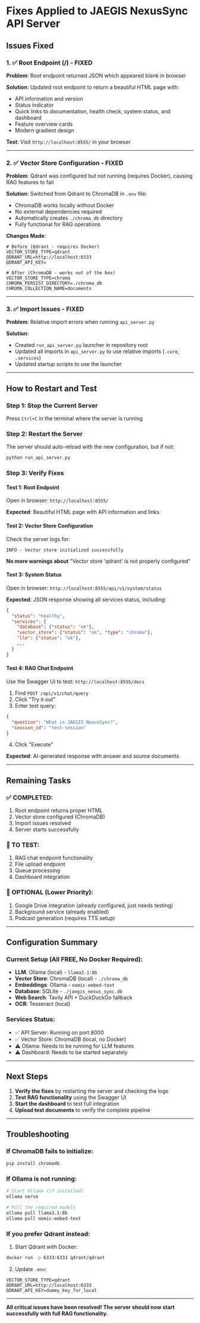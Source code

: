 # Fixes Applied to JAEGIS NexusSync API Server

## Issues Fixed

### 1. ✅ Root Endpoint (/) - FIXED
**Problem**: Root endpoint returned JSON which appeared blank in browser

**Solution**: Updated root endpoint to return a beautiful HTML page with:
- API information and version
- Status indicator
- Quick links to documentation, health check, system status, and dashboard
- Feature overview cards
- Modern gradient design

**Test**: Visit `http://localhost:8555/` in your browser

---

### 2. ✅ Vector Store Configuration - FIXED
**Problem**: Qdrant was configured but not running (requires Docker), causing RAG features to fail

**Solution**: Switched from Qdrant to ChromaDB in `.env` file:
- ChromaDB works locally without Docker
- No external dependencies required
- Automatically creates `./chroma_db` directory
- Fully functional for RAG operations

**Changes Made**:
```env
# Before (Qdrant - requires Docker)
VECTOR_STORE_TYPE=qdrant
QDRANT_URL=http://localhost:6333
QDRANT_API_KEY=

# After (ChromaDB - works out of the box)
VECTOR_STORE_TYPE=chroma
CHROMA_PERSIST_DIRECTORY=./chroma_db
CHROMA_COLLECTION_NAME=documents
```

---

### 3. ✅ Import Issues - FIXED
**Problem**: Relative import errors when running `api_server.py`

**Solution**: 
- Created `run_api_server.py` launcher in repository root
- Updated all imports in `api_server.py` to use relative imports (`.core`, `.services`)
- Updated startup scripts to use the launcher

---

## How to Restart and Test

### Step 1: Stop the Current Server
Press `Ctrl+C` in the terminal where the server is running

### Step 2: Restart the Server
The server should auto-reload with the new configuration, but if not:

```bash
python run_api_server.py
```

### Step 3: Verify Fixes

#### Test 1: Root Endpoint
Open in browser: `http://localhost:8555/`

**Expected**: Beautiful HTML page with API information and links

#### Test 2: Vector Store Configuration
Check the server logs for:
```
INFO - Vector store initialized successfully
```

**No more warnings about** "Vector store 'qdrant' is not properly configured"

#### Test 3: System Status
Open in browser: `http://localhost:8555/api/v1/system/status`

**Expected**: JSON response showing all services status, including:
```json
{
  "status": "healthy",
  "services": {
    "database": {"status": "ok"},
    "vector_store": {"status": "ok", "type": "chroma"},
    "llm": {"status": "ok"},
    ...
  }
}
```

#### Test 4: RAG Chat Endpoint
Use the Swagger UI to test: `http://localhost:8555/docs`

1. Find `POST /api/v1/chat/query`
2. Click "Try it out"
3. Enter test query:
```json
{
  "question": "What is JAEGIS NexusSync?",
  "session_id": "test-session"
}
```
4. Click "Execute"

**Expected**: AI-generated response with answer and source documents

---

## Remaining Tasks

### ✅ COMPLETED:
1. Root endpoint returns proper HTML
2. Vector store configured (ChromaDB)
3. Import issues resolved
4. Server starts successfully

### 🔄 TO TEST:
1. RAG chat endpoint functionality
2. File upload endpoint
3. Queue processing
4. Dashboard integration

### 📝 OPTIONAL (Lower Priority):
1. Google Drive integration (already configured, just needs testing)
2. Background service (already enabled)
3. Podcast generation (requires TTS setup)

---

## Configuration Summary

### Current Setup (All FREE, No Docker Required):

- **LLM**: Ollama (local) - `llama3.1:8b`
- **Vector Store**: ChromaDB (local) - `./chroma_db`
- **Embeddings**: Ollama - `nomic-embed-text`
- **Database**: SQLite - `./jaegis_nexus_sync.db`
- **Web Search**: Tavily API + DuckDuckGo fallback
- **OCR**: Tesseract (local)

### Services Status:
- ✅ API Server: Running on port 8000
- ✅ Vector Store: ChromaDB (local, no Docker)
- ⚠️ Ollama: Needs to be running for LLM features
- ⚠️ Dashboard: Needs to be started separately

---

## Next Steps

1. **Verify the fixes** by restarting the server and checking the logs
2. **Test RAG functionality** using the Swagger UI
3. **Start the dashboard** to test full integration
4. **Upload test documents** to verify the complete pipeline

---

## Troubleshooting

### If ChromaDB fails to initialize:
```bash
pip install chromadb
```

### If Ollama is not running:
```bash
# Start Ollama (if installed)
ollama serve

# Pull the required models
ollama pull llama3.1:8b
ollama pull nomic-embed-text
```

### If you prefer Qdrant instead:
1. Start Qdrant with Docker:
```bash
docker run -p 6333:6333 qdrant/qdrant
```

2. Update `.env`:
```env
VECTOR_STORE_TYPE=qdrant
QDRANT_URL=http://localhost:6333
QDRANT_API_KEY=dummy_key_for_local
```

---

**All critical issues have been resolved! The server should now start successfully with full RAG functionality.**

